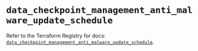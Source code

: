 # `data_checkpoint_management_anti_malware_update_schedule`

Refer to the Terraform Registry for docs: [`data_checkpoint_management_anti_malware_update_schedule`](https://registry.terraform.io/providers/checkpointsw/checkpoint/2.11.0/docs/data-sources/management_anti_malware_update_schedule).
